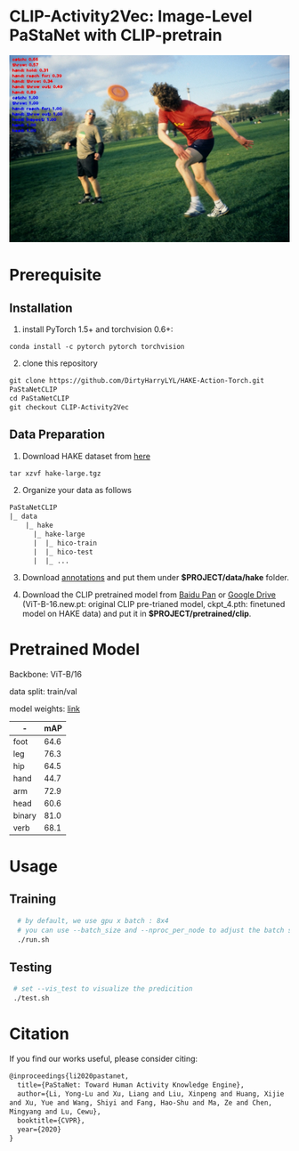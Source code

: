 **CLIP-Activity2Vec**: Image-Level PaStaNet with CLIP-pretrain
========

<div class="center"><img src="./images/im1.jpg"></div>

# Prerequisite

## Installation
1. install PyTorch 1.5+ and torchvision 0.6+:

```
conda install -c pytorch pytorch torchvision
```

2. clone this repository
```
git clone https://github.com/DirtyHarryLYL/HAKE-Action-Torch.git PaStaNetCLIP
cd PaStaNetCLIP
git checkout CLIP-Activity2Vec

```


## Data Preparation
1. Download HAKE dataset from [here](https://1drv.ms/u/s!ArUVoRxpBphYgtVPpYBkJoJ1x6_HiQ?e=pWdrTY)

```
tar xzvf hake-large.tgz 
```

2. Organize your data as follows
```
PaStaNetCLIP
|_ data
    |_ hake
      |_ hake-large
      |  |_ hico-train
      |  |_ hico-test
      |  |_ ...
```
3. Download [annotations](https://pan.baidu.com/s/1pO_Ohf0uNP2_P_WUEt9hYQ?pwd=qnhd) and put them under **$PROJECT/data/hake** folder.


4. Download the CLIP pretrained model from [Baidu Pan](https://pan.baidu.com/s/1sfrzvEreatblK_2zcD3oVg?pwd=84ks) or [Google Drive](https://drive.google.com/drive/folders/1UinM-mz38Pn2ym3LGGL0y7aLBhRXXRWN?usp=sharing) (ViT-B-16.new.pt: original CLIP pre-trianed model, ckpt_4.pth: finetuned model on HAKE data) and put it in **$PROJECT/pretrained/clip**.


# Pretrained Model

Backbone: ViT-B/16

data split: train/val

model weights: [link](https://pan.baidu.com/s/11UPH3EH5_ZbE7X3G6WvwTw?pwd=t3wl)


| -      | mAP |
| ----------- | ----------- | 
| foot    |   64.6     |
| leg    |    76.3    |
| hip    |    64.5    |
| hand    |   44.7     |
| arm    |    72.9    |
| head    |    60.6    |
| binary    |    81.0    |
| verb    |  68.1      |


# Usage 

## Training

```bash
  # by default, we use gpu x batch : 8x4
  # you can use --batch_size and --nproc_per_node to adjust the batch size and number of GPUS. 
  ./run.sh
```

## Testing
```bash
 # set --vis_test to visualize the predicition
 ./test.sh
```




# Citation
If you find our works useful, please consider citing:
```
@inproceedings{li2020pastanet,
  title={PaStaNet: Toward Human Activity Knowledge Engine},
  author={Li, Yong-Lu and Xu, Liang and Liu, Xinpeng and Huang, Xijie and Xu, Yue and Wang, Shiyi and Fang, Hao-Shu and Ma, Ze and Chen, Mingyang and Lu, Cewu},
  booktitle={CVPR},
  year={2020}
}

```
